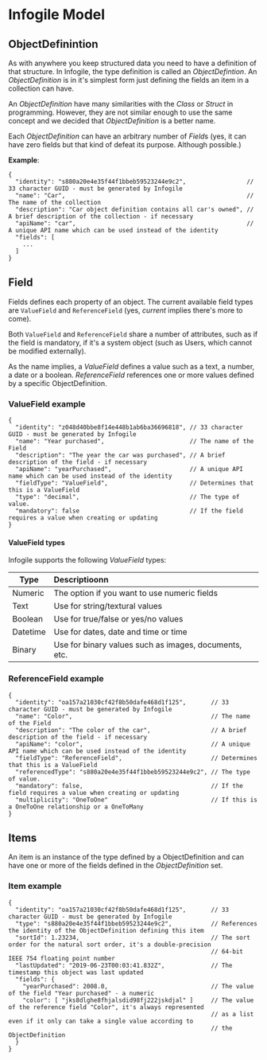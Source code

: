 # Infogile Model

## ObjectDefinintion
As with anywhere you keep structured data you need to have a definition of that structure. In Infogile, the type
definition is called an *ObjectDefintion*. An *ObjectDefinition* is in it's simplest form just defining the fields an
item in a collection can have.

An *ObjectDefinition* have many similarities with the *Class* or *Struct* in programming. However, they are not
similar enough to use the same concept and we decided that *ObjectDefinition* is a better name.

Each *ObjectDefinition* can have an arbitrary number of *Field*s (yes, it can have zero fields but that kind of
defeat its purpose. Although possible.)

**Example**:
````json5
{
  "identity": "s880a20e4e35f44f1bbeb59523244e9c2",                 // 33 character GUID - must be generated by Infogile
  "name": "Car",                                                   // The name of the collection
  "description": "Car object definition contains all car's owned", // A brief description of the collection - if necessary
  "apiName": "car",                                                // A unique API name which can be used instead of the identity
  "fields": [
    ...
  ]
}
```` 


## Field
Fields defines each property of an object. The current available field types are `ValueField` and `ReferenceField`
(yes, *current* implies there's more to come).

Both `ValueField` and `ReferenceField` share a number of attributes, such as if the field is mandatory, if it's
a system object (such as Users, which cannot be modified externally).

As the name implies, a *ValueField* defines a value such as a text, a number, a date or a boolean.
*ReferenceField* references one or more values defined by a specific ObjectDefinition.

### ValueField example
````json5
{
  "identity": "z048d40bbe8f14e448b1ab6ba36696818", // 33 character GUID - must be generated by Infogile
  "name": "Year purchased",                        // The name of the Field
  "description": "The year the car was purchased", // A brief description of the field - if necessary
  "apiName": "yearPurchased",                      // A unique API name which can be used instead of the identity
  "fieldType": "ValueField",                       // Determines that this is a ValueField
  "type": "decimal",                               // The type of value.
  "mandatory": false                               // If the field requires a value when creating or updating
}
````

#### ValueField types

Infogile supports the following *ValueField* types:

| Type | Descriptioonn |
|--------|:--------|
| Numeric | The option if you want to use numeric fields |
| Text | Use for string/textural values |
| Boolean | Use for true/false or yes/no values |
| Datetime | Use for dates, date and time or time |
| Binary | Use for binary values such as images, documents, etc. |


### ReferenceField example
````json5
{
  "identity": "oa157a21030cf42f8b50dafe468d1f125",       // 33 character GUID - must be generated by Infogile
  "name": "Color",                                       // The name of the Field
  "description": "The color of the car",                 // A brief description of the field - if necessary
  "apiName": "color",                                    // A unique API name which can be used instead of the identity
  "fieldType": "ReferenceField",                         // Determines that this is a ValueField
  "referencedType": "s880a20e4e35f44f1bbeb59523244e9c2", // The type of value.
  "mandatory": false,                                    // If the field requires a value when creating or updating
  "multiplicity": "OneToOne"                             // If this is a OneToOne relationship or a OneToMany
}
````

## Items
An item is an instance of the type defined by a ObjectDefinition and can have one or more of the fields defined
in the *ObjectDefinition* set.
 
### Item example
````json5
{
  "identity": "oa157a21030cf42f8b50dafe468d1f125",       // 33 character GUID - must be generated by Infogile
  "type": "s880a20e4e35f44f1bbeb59523244e9c2",           // References the identity of the ObjectDefinition defining this item
  "sortId": 1.23234,                                     // The sort order for the natural sort order, it's a double-precision 
                                                         // 64-bit IEEE 754 floating point number
  "lastUpdated": "2019-06-23T00:03:41.832Z",             // The timestamp this object was last updated
  "fields": {
    "yearPurchased": 2008.0,                             // The value of the field "Year purchased" - a numeric
    "color": [ "jks8dlghe8fhjalsdid98fj222jskdjal" ]     // The value of the reference field "Color", it's always represented  
                                                         // as a list even if it only can take a single value according to 
                                                         // the ObjectDefinition
  }
}

````
